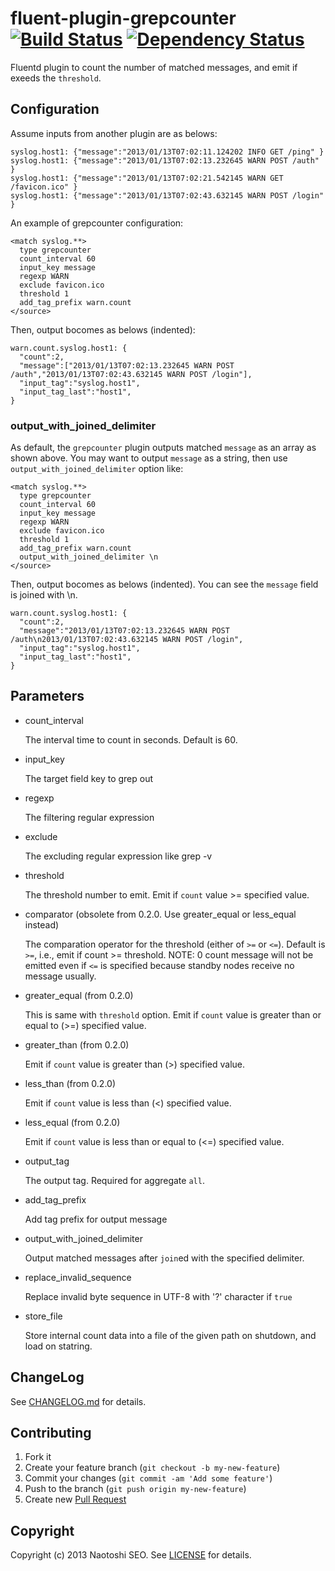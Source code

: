 # fluent-plugin-grepcounter [![Build Status](https://secure.travis-ci.org/sonots/fluent-plugin-grepcounter.png?branch=master)](http://travis-ci.org/sonots/fluent-plugin-grepcounter) [![Dependency Status](https://gemnasium.com/sonots/fluent-plugin-grepcounter.png)](https://gemnasium.com/sonots/fluent-plugin-grepcounter)

Fluentd plugin to count the number of matched messages, and emit if exeeds the `threshold`. 

## Configuration

Assume inputs from another plugin are as belows:

    syslog.host1: {"message":"2013/01/13T07:02:11.124202 INFO GET /ping" }
    syslog.host1: {"message":"2013/01/13T07:02:13.232645 WARN POST /auth" }
    syslog.host1: {"message":"2013/01/13T07:02:21.542145 WARN GET /favicon.ico" }
    syslog.host1: {"message":"2013/01/13T07:02:43.632145 WARN POST /login" }

An example of grepcounter configuration:

    <match syslog.**>
      type grepcounter
      count_interval 60
      input_key message
      regexp WARN
      exclude favicon.ico
      threshold 1
      add_tag_prefix warn.count
    </source>

Then, output bocomes as belows (indented):

    warn.count.syslog.host1: {
      "count":2,
      "message":["2013/01/13T07:02:13.232645 WARN POST /auth","2013/01/13T07:02:43.632145 WARN POST /login"],
      "input_tag":"syslog.host1",
      "input_tag_last":"host1",
    }

### output_with_joined_delimiter

As default, the `grepcounter` plugin outputs matched `message` as an array as shown above. 
You may want to output `message` as a string, then use `output_with_joined_delimiter` option like:

    <match syslog.**>
      type grepcounter
      count_interval 60
      input_key message
      regexp WARN
      exclude favicon.ico
      threshold 1
      add_tag_prefix warn.count
      output_with_joined_delimiter \n
    </source>

Then, output bocomes as belows (indented). You can see the `message` field is joined with \n.

    warn.count.syslog.host1: {
      "count":2,
      "message":"2013/01/13T07:02:13.232645 WARN POST /auth\n2013/01/13T07:02:43.632145 WARN POST /login",
      "input_tag":"syslog.host1",
      "input_tag_last":"host1",
    }

## Parameters

- count\_interval

    The interval time to count in seconds. Default is 60.

- input\_key

    The target field key to grep out

- regexp

    The filtering regular expression

- exclude

    The excluding regular expression like grep -v

- threshold

    The threshold number to emit. Emit if `count` value >= specified value.

- comparator (obsolete from 0.2.0. Use greater\_equal or less\_equal instead)

    The comparation operator for the threshold (either of `>=` or `<=`). Default is `>=`, i.e., emit if count >= threshold. 
    NOTE: 0 count message will not be emitted even if `<=` is specified because standby nodes receive no message usually.

- greater\_equal (from 0.2.0)

    This is same with `threshold` option. Emit if `count` value is greater than or equal to (>=) specified value. 
    
- greater\_than (from 0.2.0)

    Emit if `count` value is greater than (>) specified value. 
    
- less\_than (from 0.2.0)

    Emit if `count` value is less than (<) specified value. 

- less\_equal (from 0.2.0)

    Emit if `count` value is less than or equal to (<=) specified value. 

- output\_tag

    The output tag. Required for aggregate `all`. 

- add\_tag\_prefix

    Add tag prefix for output message

- output\_with\_joined\_delimiter

    Output matched messages after `join`ed with the specified delimiter.

- replace\_invalid\_sequence

    Replace invalid byte sequence in UTF-8 with '?' character if `true`

- store\_file

    Store internal count data into a file of the given path on shutdown, and load on statring. 

## ChangeLog

See [CHANGELOG.md](CHANGELOG.md) for details.

## Contributing

1. Fork it
2. Create your feature branch (`git checkout -b my-new-feature`)
3. Commit your changes (`git commit -am 'Add some feature'`)
4. Push to the branch (`git push origin my-new-feature`)
5. Create new [Pull Request](../../pull/new/master)

## Copyright

Copyright (c) 2013 Naotoshi SEO. See [LICENSE](LICENSE) for details.

